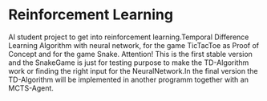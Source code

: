 # Reinforcement Learning

AI student project to get into reinforcement learning.Temporal Difference Learning Algorithm with neural network, for the game TicTacToe as Proof of Concept and for the game Snake. Attention! This is the first stable version and the SnakeGame is just for testing purpose to make the TD-Algorithm work or finding the right input for the NeuralNetwork.In the final version the TD-Algorithm will be implemented in another programm together with an MCTS-Agent.
